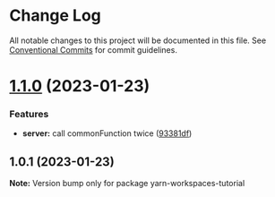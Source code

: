 # Change Log

All notable changes to this project will be documented in this file.
See [Conventional Commits](https://conventionalcommits.org) for commit guidelines.

# [1.1.0](https://github.com/nathanholloway/turbo-parakeet/compare/v1.0.1...v1.1.0) (2023-01-23)


### Features

* **server:** call commonFunction twice ([93381df](https://github.com/nathanholloway/turbo-parakeet/commit/93381df009c1867e1fd2787e975452844062eb86))





## 1.0.1 (2023-01-23)

**Note:** Version bump only for package yarn-workspaces-tutorial
